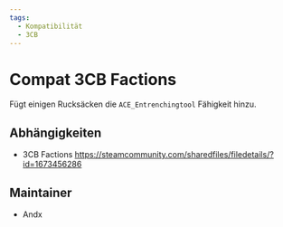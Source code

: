 ```yaml
---
tags:
  - Kompatibilität
  - 3CB
---
```


# Compat 3CB Factions

Fügt einigen Rucksäcken die `ACE_Entrenchingtool` Fähigkeit hinzu.

## Abhängigkeiten

- 3CB Factions <https://steamcommunity.com/sharedfiles/filedetails/?id=1673456286>

## Maintainer

- Andx

